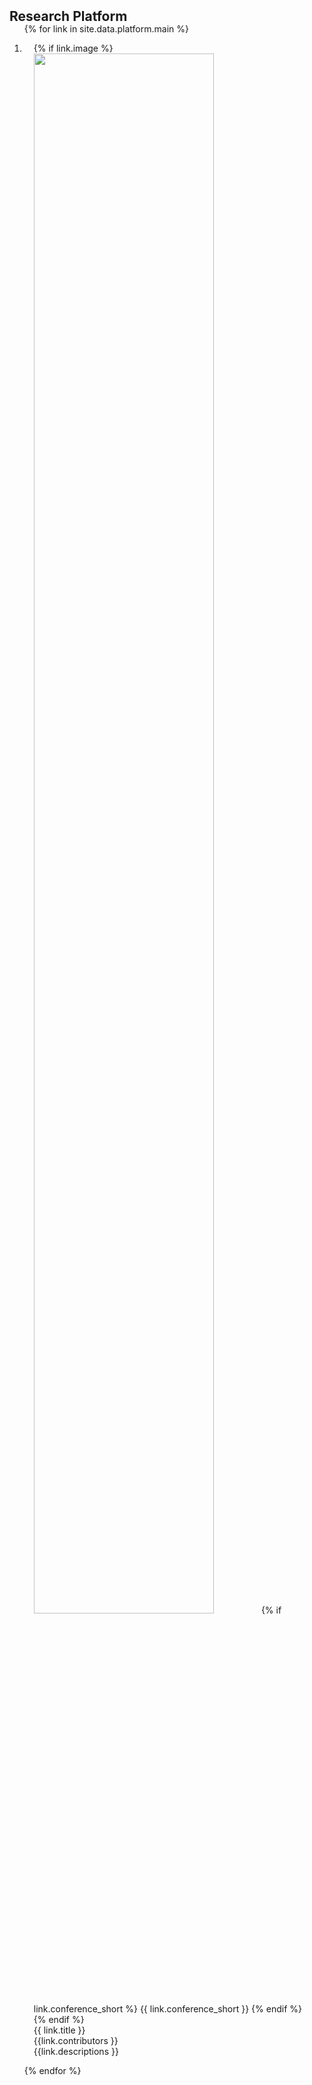 <h2 id="publications" style="margin: 2px 0px -15px;">Research Platform</h2>

<div class="publications">
<ol class="bibliography">

{% for link in site.data.platform.main %}

<li>
<div class="pub-row">
  <div class="col-sm-3 abbr" style="position: relative;padding-right: 15px;padding-left: 15px;">
    {% if link.image %} 
    <img src="{{ link.image }}" width="80%" style="display: inline-block;"/>
    {% if link.conference_short %} 
    <abbr class="badge">{{ link.conference_short }}</abbr>
    {% endif %}
    {% endif %}
  </div>
  <div class="col-sm-9" style="position: relative;padding-right: 15px;padding-left: 15px;">
      <div class="title">{{ link.title }}</div>
      <div class="contributors">{{link.contributors }}</div>
      <div class="descriptions">{{link.descriptions }}</div>
    </div>
  </div>
  </li>
<!-- <br> -->

{% endfor %}

</ol>
</div>
